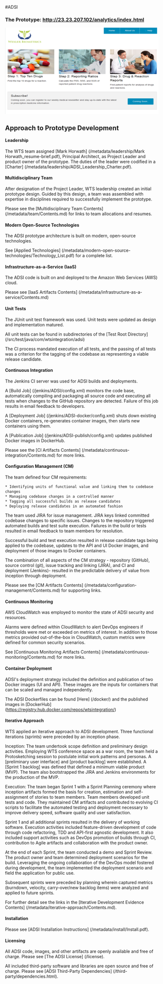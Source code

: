 #ADSI

### The Prototype: <a href="http://23.23.207.102/analytics/index.html">http://23.23.207.102/analytics/index.html</a>

![alt tag](/images/ADSI_UI_Home_Page.bmp)

## Approach to Prototype Development

#### Leadership

The WTS team assigned [Mark Horwath] (/metadata/leadership/Mark Horwath_resume-brief.pdf), Principal Architect, as Project Leader and product owner of the prototype.  The duties of the leader were codified in a [Charter] (/metadata/leadership/ADSI_Leadership_Charter.pdf).

#### Multidisciplinary Team

After designation of the Project Leader, WTS leadership created an initial prototype design.  Guided by this design, a team was assembled with expertise in disciplines required to successfully implement the prototype. 

Please see the [Multidisciplinary Team Contents] (/metadata/team/Contents.md) for links to team allocations and resumes.

#### Modern Open-Source Technologies

The ADSI prototype architecture is built on modern, open-source technologies.

See [Applied Technologies] (/metadata/modern-open-source-technologies/Technology_List.pdf) for a complete list.

#### Infrastructure-as-a-Service (IaaS)

The ADSI code is built on and deployed to the Amazon Web Services (AWS) cloud.

Please see [IaaS Artifacts Contents] (/metadata/infrastructure-as-a-service/Contents.md)

#### Unit Tests

The JUnit unit test framework was used.  Unit tests were updated as design and implementation matured.

All unit tests can be found in subdirectories of the [Test Root Directory] (/src/test/java/com/wtsintegration/adsi)

The CI process mandated execution of all tests, and the passing of all tests was a criterion for the tagging of the codebase as representing a viable release candidate.

#### Continuous Integration

The Jenkins CI server was used for ADSI builds and deployments.

A [Build Job] (/jenkins/ADSI/config.xml) monitors the code base, automatically compiling and packaging all source code and executing all tests when changes to the GitHub repository are detected. Failure of this job results in email feedback to developers.

A [Deployment Job] (/jenkins/ADSI-docker/config.xml) shuts down existing Docker containers, re-generates container images, then starts new containers using them.

A [Publication Job] (/jenkins/ADSI-publish/config.xml) updates published Docker images in DockerHub.

Please see the [CI Artifacts Contents] (/metadata/continuous-integration/Contents.md) for more links.

#### Configuration Management (CM)

The team defined four CM requirements:

    * Identifying units of functional value and linking them to codebase changes
    * Managing codebase changes in a controlled manner
    * Tagging all successful builds as release candidates
    * Deploying release candidates in an automated fashion

The team used JIRA for issue management. JIRA keys linked committed codebase changes to specific issues. Changes to the repository triggered automated builds and test suite execution. Failures in the build or tests resulted in email feedback to team members for resolution. 

Successful build and test execution resulted in release candidate tags being applied to the codebase, updates to the API and UI Docker images, and deployment of those images to Docker containers. 

The combination of all aspects of the CM strategy - repository (GitHub), source control (git), issue tracking and linking (JIRA), and CI and deployment (Jenkins)- resulted in the predictable delivery of value from inception through deployment.

Please see the [CM Artifacts Contents] (/metadata/configuration-management/Contents.md) for supporting links.

#### Continuous Monitoring

AWS CloudWatch was employed to monitor the state of ADSI security and resources.

Alarms were defined within CloudWatch to alert DevOps engineers if thresholds were met or exceeded on metrics of interest. In addition to those metrics provided out-of-the-box in CloudWatch, custom metrics were defined for common security scenarios.

See [Continuous Monitoring Artifacts Contents] (/metadata/continuous-monitoring/Contents.md) for more links.

#### Container Deployment

ADSI's deployment strategy included the definition and publication of two Docker images (UI and API). These images are the inputs for containers that can be scaled and managed independently.

The ADSI Dockerfiles can be found [Here] (/docker/) and the published images in [DockerHub] (https://registry.hub.docker.com/repos/wtsintegration/)

#### Iterative Approach

WTS applied an iterative approach to ADSI development. Three functional iterations (sprints) were preceded by an inception phase.

Inception: The team undertook scope definition and preliminary design activities. Employing WTS conference space as a war room, the team held a Protosketching session to postulate initial work patterns and personas. A [preliminary user interface] and [product backlog] were established. A [Sprint 1 backlog] was defined that defined a minimum viable product (MVP). The team also bootstrapped the JIRA and Jenkins environments for the production of the MVP.

Execution: The team began Sprint 1 with a Sprint Planning ceremony where inception artifacts formed the basis for creation, estimation and self-assignment of stories to team members. Team members developed unit tests and code. They maintained CM artifacts and contributed to evolving CI scripts to facilitate the automated testing and deployment necessary to improve delivery speed, software quality and user satisfaction. 

Sprint 1 and all additional sprints resulted in the delivery of working software. Execution activities included feature-driven development of code through code refactoring, TDD and API-first agnostic development. It also included support activities such as DevOps promotion of builds through CI, contribution to Agile artifacts and collaboration with the product owner. 

At the end of each Sprint, the team conducted a demo and Sprint Review. The product owner and team determined deployment scenarios for the build. Leveraging the ongoing collaboration of the DevOps model fostered during development, the team implemented the deployment scenario and field the application for public use. 

Subsequent sprints were preceded by planning wherein captured metrics (burndown, velocity, carry-over/new backlog items) were analyzed and applied to future sprints.

For further detail see the links in the [Iterative Development Evidence Contents] (/metadata/iterative-approach/Contents.md).

#### Installation

Please see [ADSI Installation Instructions] (/metadata/install/Install.pdf).

#### Licensing 

All ADSI code, images, and other artifacts are openly available and free of charge.  Please see [The ADSI License] (/license).

All included third-party software and libraries are open source and free of charge.  Please see [ADSI Third-Party Dependencies] (/third-party/dependencies.html).